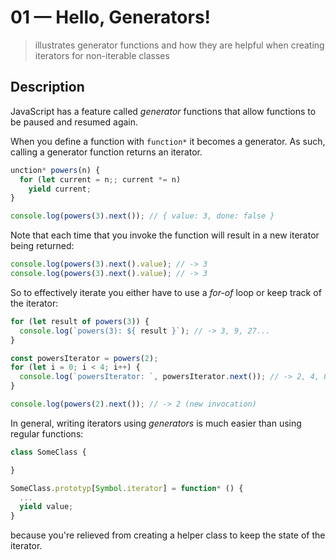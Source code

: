 # 01 &mdash; Hello, Generators!
> illustrates generator functions and how they are helpful when creating iterators for non-iterable classes

## Description

JavaScript has a feature called *generator* functions that allow functions to be paused and resumed again.

When you define a function with `function*` it becomes a generator. As such, calling a generator function returns an iterator.

```javascript
unction* powers(n) {
  for (let current = n;; current *= n)
    yield current;
}

console.log(powers(3).next()); // { value: 3, done: false }
```

Note that each time that you invoke the function will result in a new iterator being returned:

```javascript
console.log(powers(3).next().value); // -> 3
console.log(powers(3).next().value); // -> 3
```

So to effectively iterate you either have to use a *for-of* loop or keep track of the iterator:
```javascript
for (let result of powers(3)) {
  console.log(`powers(3): ${ result }`); // -> 3, 9, 27...
}

const powersIterator = powers(2);
for (let i = 0; i < 4; i++) {
  console.log(`powersIterator: `, powersIterator.next()); // -> 2, 4, 8, 16...
}

console.log(powers(2).next()); // -> 2 (new invocation)
```

In general, writing iterators using *generators* is much easier than using regular functions:

```javascript
class SomeClass {

}

SomeClass.prototyp[Symbol.iterator] = function* () {
  ...
  yield value;
}
```

because you're relieved from creating a helper class to keep the state of the iterator.
